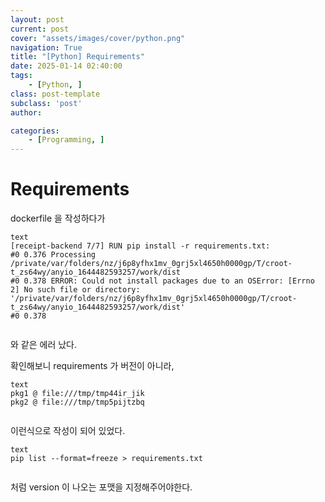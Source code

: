 ```yaml
---
layout: post
current: post
cover: "assets/images/cover/python.png"
navigation: True
title: "[Python] Requirements"
date: 2025-01-14 02:40:00
tags:
    - [Python, ]
class: post-template
subclass: 'post'
author: 

categories:
    - [Programming, ]
---
```


# Requirements


dockerfile 을 작성하다가



```
text
[receipt-backend 7/7] RUN pip install -r requirements.txt:
#0 0.376 Processing /private/var/folders/nz/j6p8yfhx1mv_0grj5xl4650h0000gp/T/croot-t_zs64wy/anyio_1644482593257/work/dist
#0 0.378 ERROR: Could not install packages due to an OSError: [Errno 2] No such file or directory: '/private/var/folders/nz/j6p8yfhx1mv_0grj5xl4650h0000gp/T/croot-t_zs64wy/anyio_1644482593257/work/dist'
#0 0.378


```



와 같은 에러 났다.


확인해보니 requirements 가 버전이 아니라,



```
text
pkg1 @ file:///tmp/tmp44ir_jik
pkg2 @ file:///tmp/tmp5pijtzbq


```



이런식으로 작성이 되어 있었다.



```
text
pip list --format=freeze > requirements.txt


```



처럼 version 이 나오는 포맷을 지정해주어야한다.

